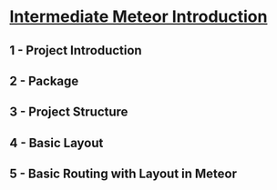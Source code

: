 
# [Intermediate Meteor Introduction](https://www.youtube.com/watch?v=BI8IslJHSag&list=PLLnpHn493BHFYZUSK62aVycgcAouqBt7V)

## 1 - Project Introduction

## 2 - Package

## 3 - Project Structure

## 4 - Basic Layout

## 5 - Basic Routing with Layout in Meteor
